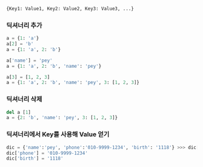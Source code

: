 
```python
{Key1: Value1, Key2: Value2, Key3: Value3, ...}
```


### 딕셔너리 추가
```python
a = {1: 'a'} 
a[2] = 'b' 
a = {1: 'a', 2: 'b'}

a['name'] = 'pey'
a = {1: 'a', 2: 'b', 'name': 'pey'}

a[3] = [1, 2, 3]
a = {1: 'a', 2: 'b', 'name': 'pey', 3: [1, 2, 3]}

```

### 딕셔너리 삭제
```python
del a [1]
a = {2: 'b', 'name': 'pey', 3: [1, 2, 3]}
```

### 딕셔너리에서 Key를 사용해 Value 얻기
```python
dic = {'name':'pey', 'phone':'010-9999-1234', 'birth': '1118'} >>> dic['name'] = 'pey'
dic['phone'] = '010-9999-1234'
dic['birth'] = '1118'
```


